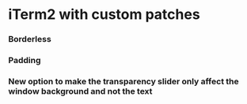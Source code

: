 # iTerm2 with custom patches
### Borderless
### Padding
### New option to make the transparency slider only affect the window background and not the text
